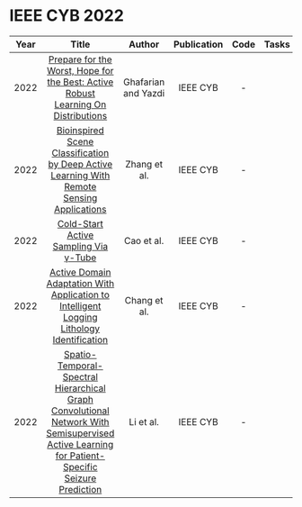 # IEEE CYB 2022

| Year |                                                       Title                                                       |   Author    | Publication | Code | Tasks | Notes | Datasets| Notions |
|:----:|:-----------------------------------------------------------------------------------------------------------------:|:-----------:|:-----------:|:----:|:----:|:-----:|:-----:|:-----:|
| 2022 |                               [Prepare for the Worst, Hope for the Best: Active Robust Learning On Distributions](https://ieeexplore.ieee.org/document/9440861)                               | Ghafarian and Yazdi |  IEEE CYB   |  -   |      |       |
| 2022 |                           [Bioinspired Scene Classification by Deep Active Learning With Remote Sensing Applications](https://ieeexplore.ieee.org/document/9364931)                           |    Zhang et al.     |  IEEE CYB   |  -   |      |       |
| 2022 |                                                     [Cold-Start Active Sampling Via γ-Tube](https://ieeexplore.ieee.org/document/9409772)                                                     |     Cao et al.      |  IEEE CYB   |  -   |      |       |
| 2022 |                           [Active Domain Adaptation With Application to Intelligent Logging Lithology Identification](https://ieeexplore.ieee.org/document/9357423)                           |    Chang et al.     |  IEEE CYB   |  -   |      |       |
| 2022 | [Spatio-Temporal-Spectral Hierarchical Graph Convolutional Network With Semisupervised Active Learning for Patient-Specific Seizure Prediction](https://ieeexplore.ieee.org/document/9440862) |      Li et al.      |  IEEE CYB   |  -   |      |       |
